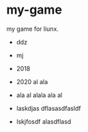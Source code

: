 # my-game
my game for liunx.

* ddz
* mj






* 2018







* 2020 al ala 
* ala al alala ala al
* laskdjas dflasasdfasldf
* lskjfosdf alasdflasd






